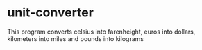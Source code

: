 # unit-converter
This program converts celsius into farenheight, euros into dollars, kilometers into miles and pounds into kilograms
